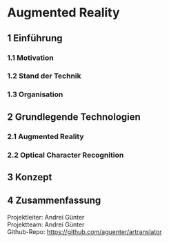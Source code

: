 # **Augmented Reality**## 1 Einführung### 1.1 Motivation### 1.2 Stand der Technik### 1.3 Organisation## 2 Grundlegende Technologien### 2.1 Augmented Reality### 2.2 Optical Character Recognition## 3 Konzept## 4 Zusammenfassung  Projektleiter: Andrei Günter  Projektteam: Andrei Günter  Github-Repo: https://github.com/aguenter/artranslator